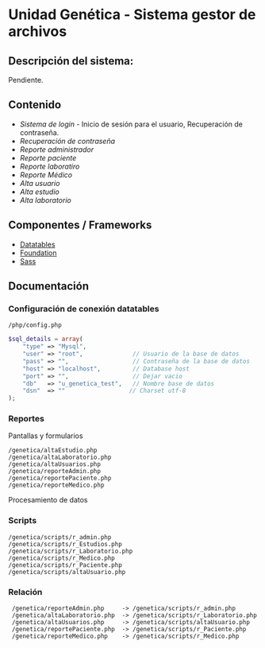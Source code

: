 # Unidad Genética - Sistema gestor de archivos

## Descripción del sistema:
Pendiente.
## Contenido
- *Sistema de login* - Inicio de sesión para el usuario, Recuperación de contraseña.
- *Recuperación de contraseña*
- *Reporte administrador* 
- *Reporte paciente* 
- *Reporte laboratiro*
- *Reporte Médico*
- *Alta usuario*
- *Alta estudio*
- *Alta laboratorio*


## Componentes / Frameworks

- <a href="https://datatables.net/">Datatables </a>
- <a href="http://foundation.zurb.com/">Foundation </a>
- <a href="http://sass-lang.com/">Sass </a>

## Documentación 

### Configuración de conexión datatables 

```/php/config.php```

```php
$sql_details = array(
	"type" => "Mysql",  
	"user" => "root",              // Usuario de la base de datos
	"pass" => "",                  // Contraseña de la base de datos
	"host" => "localhost",         // Database host
	"port" => "",                  // Dejar vacio 
	"db"   => "u_genetica_test",   // Nombre base de datos
	"dsn"  => ""                  // Charset utf-8
);
```
### Reportes

Pantallas y formularios

```
/genetica/altaEstudio.php
/genetica/altaLaboratorio.php
/genetica/altaUsuarios.php
/genetica/reporteAdmin.php
/genetica/reportePaciente.php
/genetica/reporteMedico.php
```

Procesamiento de datos 
### Scripts 

```
/genetica/scripts/r_admin.php
/genetica/scripts/r_Estudios.php
/genetica/scripts/r_Laboratorio.php
/genetica/scripts/r_Medico.php
/genetica/scripts/r_Paciente.php
/genetica/scripts/altaUsuario.php
```

### Relación 

```
 /genetica/reporteAdmin.php     -> /genetica/scripts/r_admin.php
 /genetica/altaLaboratorio.php  -> /genetica/scripts/r_Laboratorio.php
 /genetica/altaUsuarios.php     -> /genetica/scripts/altaUsuario.php
 /genetica/reportePaciente.php  -> /genetica/scripts/r_Paciente.php
 /genetica/reporteMedico.php    -> /genetica/scripts/r_Medico.php
```



